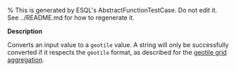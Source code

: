 % This is generated by ESQL's AbstractFunctionTestCase. Do not edit it. See ../README.md for how to regenerate it.

**Description**

Converts an input value to a `geotile` value. A string will only be successfully converted if it respects the `geotile` format, as described for the [geotile grid aggregation](/reference/aggregations/search-aggregations-bucket-geotilegrid-aggregation.md).

